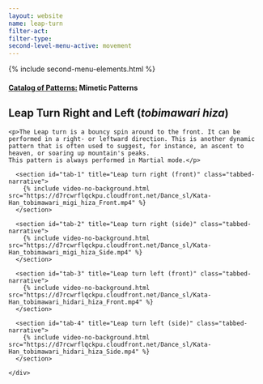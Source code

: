 ```yaml
---
layout: website
name: leap-turn
filter-act:
filter-type:
second-level-menu-active: movement
---
```

{% include second-menu-elements.html %}

<main class="page-content">
  <div class="text-container">
    <h4><a href="/movement/">Catalog of Patterns:</a> Mimetic Patterns</h4>
    <h2>Leap Turn Right and Left (<em>tobimawari hiza</em>)</h2>

    <p>The Leap turn is a bouncy spin around to the front. It can be performed in a right- or leftward direction. This is another dynamic pattern that is often used to suggest, for instance, an ascent to heaven, or soaring up mountain's peaks. 
    This pattern is always performed in Martial mode.</p>

  </div>

<div class="tabs-container">
  <div class="tabs-container__links">
    <div class="wrapper">
      <div id="tabs"></div>
    </div>
  </div>
  <div class="tabs-container__content">
    <div class="wrapper">

      <section id="tab-1" title="Leap turn right (front)" class="tabbed-narrative">
        {% include video-no-background.html src="https://d7rcwrflqckpu.cloudfront.net/Dance_sl/Kata-Han_tobimawari_migi_hiza_Front.mp4" %}
      </section>

      <section id="tab-2" title="Leap turn right (side)" class="tabbed-narrative">
        {% include video-no-background.html src="https://d7rcwrflqckpu.cloudfront.net/Dance_sl/Kata-Han_tobimawari_migi_hiza_Side.mp4" %}
      </section>

      <section id="tab-3" title="Leap turn left (front)" class="tabbed-narrative">
        {% include video-no-background.html src="https://d7rcwrflqckpu.cloudfront.net/Dance_sl/Kata-Han_tobimawari_hidari_hiza_Front.mp4" %}
      </section>

      <section id="tab-4" title="Leap turn left (side)" class="tabbed-narrative">
        {% include video-no-background.html src="https://d7rcwrflqckpu.cloudfront.net/Dance_sl/Kata-Han_tobimawari_hidari_hiza_Side.mp4" %}
      </section>

    </div>
  </div>
</div>
</main>
